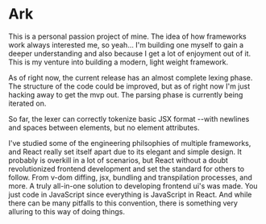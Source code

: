 # Ark
This is a personal passion project of mine. The idea of how frameworks work always interested me, so yeah... I'm building one myself to gain a deeper understanding and also because I get a lot of enjoyment out of it. This is my venture into building a modern, light weight framework. 

As of right now, the current release has an almost complete lexing phase. The structure of the code could be improved, but as of right now I'm just hacking away to get the mvp out. The parsing phase is currently being iterated on. 

So far, the lexer can correctly tokenize basic JSX format --with newlines and spaces between elements, but no element attributes.

I've studied some of the engineering philsophies of multiple frameworks, and React really set itself apart due to its elegant and simple design. It probably is overkill in a lot of scenarios, but React without a doubt revolutionized frontend development and set the standard for others to follow. From v-dom diffing, jsx, bundling and transpilation processes, and more. A truly all-in-one solution to developing frontend ui's was made. You just code in JavaScript since everything is JavaScript in React. And while there can be many pitfalls to this convention, there is something very alluring to this way of doing things.
